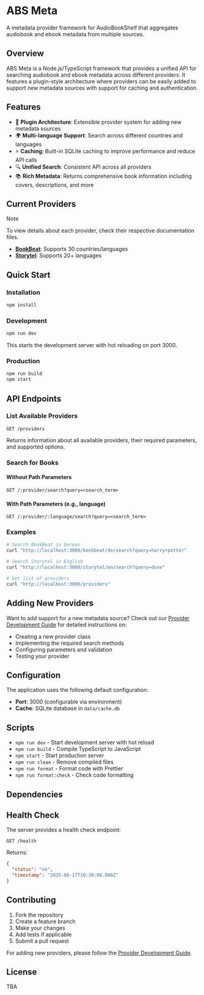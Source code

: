 # ABS Meta

A metadata provider framework for AudioBookShelf that aggregates audiobook and ebook metadata from multiple sources.

## Overview

ABS Meta is a Node.js/TypeScript framework that provides a unified API for searching audiobook and ebook metadata across different providers. It features a plugin-style architecture where providers can be easily added to support new metadata sources with support for caching and authentication.

## Features

- 🔌 **Plugin Architecture**: Extensible provider system for adding new metadata sources
- 🌍 **Multi-language Support**: Search across different countries and languages
- ⚡ **Caching**: Built-in SQLite caching to improve performance and reduce API calls
- 🔍 **Unified Search**: Consistent API across all providers
- 📚 **Rich Metadata**: Returns comprehensive book information including covers, descriptions, and more

## Current Providers

> [!NOTE]
> To view details about each provider, check their respective documentation files.

- **[BookBeat](src/providers/bookbeat/README.md)**: Supports 30 countries/languages
- **[Storytel](src/providers/storytel/ReadMe.md)**: Supports 20+ languages

## Quick Start

### Installation

```bash
npm install
```

### Development

```bash
npm run dev
```

This starts the development server with hot reloading on port 3000.

### Production

```bash
npm run build
npm start
```

## API Endpoints

### List Available Providers

```http
GET /providers
```

Returns information about all available providers, their required parameters, and supported options.

### Search for Books

#### Without Path Parameters

```http
GET /:provider/search?query=<search_term>
```

#### With Path Parameters (e.g., language)

```http
GET /:provider/:language/search?query=<search_term>
```

### Examples

```bash
# Search BookBeat in German
curl "http://localhost:3000/bookbeat/de/search?query=harry+potter"

# Search Storytel in English  
curl "http://localhost:3000/storytel/en/search?query=dune"

# Get list of providers
curl "http://localhost:3000/providers"
```

## Adding New Providers

Want to add support for a new metadata source? Check out our [Provider Development Guide](docs/ADDING_PROVIDERS.md) for detailed instructions on:

- Creating a new provider class
- Implementing the required search methods
- Configuring parameters and validation
- Testing your provider

## Configuration

The application uses the following default configuration:

- **Port**: 3000 (configurable via environment)
- **Cache**: SQLite database in `data/cache.db`

## Scripts

- `npm run dev` - Start development server with hot reload
- `npm run build` - Compile TypeScript to JavaScript
- `npm start` - Start production server
- `npm run clean` - Remove compiled files
- `npm run format` - Format code with Prettier
- `npm run format:check` - Check code formatting

## Dependencies

## Health Check

The server provides a health check endpoint:

```http
GET /health
```

Returns:

```json
{
  "status": "ok",
  "timestamp": "2025-06-17T10:30:00.000Z"
}
```

## Contributing

1. Fork the repository
2. Create a feature branch
3. Make your changes
4. Add tests if applicable
5. Submit a pull request

For adding new providers, please follow the [Provider Development Guide](docs/ADDING_PROVIDERS.md).

## License

TBA

